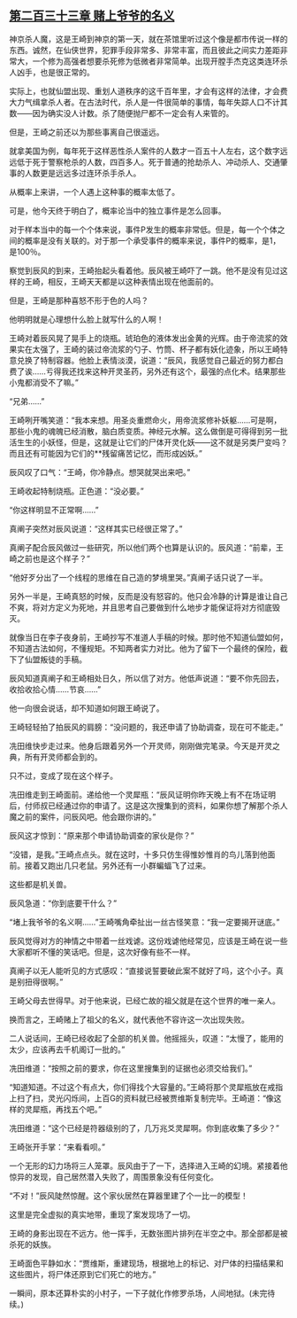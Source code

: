 ## [第二百三十三章 赌上爷爷的名义](https://www.xxbiquge.com/11_11207/8944057.html)


  神京杀人魔，这是王崎到神京的第一天，就在茶馆里听过这个像是都市传说一样的东西。诚然，在仙侠世界，犯罪手段非常多、非常丰富，而且彼此之间实力差距非常大，一个修为高强者想要杀死修为低微者非常简单。出现开膛手杰克这类连环杀人凶手，也是很正常的。

  实际上，也就仙盟出现、重划人道秩序的这千百年里，才会有这样的法律，才会费大力气缉拿杀人者。在古法时代，杀人是一件很简单的事情，每年失踪人口不计其数——因为确实没人计数。杀了随便抛尸都不一定会有人来管的。

  但是，王崎之前还以为那些事离自己很遥远。

  就拿美国为例，每年死于这样恶性杀人案件的人数才一百五十人左右，这个数字远远低于死于警察枪杀的人数，四百多人。死于普通的抢劫杀人、冲动杀人、交通肇事的人数更是远远多过连环杀手杀人。

  从概率上来讲，一个人遇上这种事的概率太低了。

  可是，他今天终于明白了，概率论当中的独立事件是怎么回事。

  对于样本当中的每一个个体来说，事件P发生的概率非常低。但是，每一个个体之间的概率是没有关联的。对于那一个承受事件的概率来说，事件P的概率，是1，是100％。

  察觉到辰风的到来，王崎抬起头看着他。辰风被王崎吓了一跳。他不是没有见过这样的王崎，相反，王崎天天都是以这种表情出现在他面前的。

  但是，王崎是那种喜怒不形于色的人吗？

  他明明就是心理想什么脸上就写什么的人啊！

  王崎对着辰风晃了晃手上的烧瓶。琥珀色的液体发出金黄的光辉。由于帝流浆的效果实在太强了，王崎的装过帝流浆的勺子、竹筒、杯子都有妖化迹象，所以王崎特意兑换了特制容器。他脸上表情淡漠，说道：“辰风，我感觉自己最近的努力都白费了诶……亏得我还找来这种开灵圣药，另外还有这个，最强的点化术。结果那些小鬼都消受不了嘛。”

  “兄弟……”

  王崎咧开嘴笑道：“我本来想。用圣炎重燃命火，用帝流浆修补妖躯……可是啊，那些小鬼的魂魄已经消散，脑白质变质。神经元水解。这么做倒是可得得到另一批活生生的小妖怪，但是，这就是让它们的尸体开灵化妖——这不就是另类尸变吗？而且还有可能因为它们的**残留痛苦记忆，而形成凶妖。”

  辰风叹了口气：“王崎，你冷静点。想哭就哭出来吧。”

  王崎收起特制烧瓶。正色道：“没必要。”

  “你这样明显不正常啊……”

  真阐子突然对辰风说道：“这样其实已经很正常了。”

  真阐子配合辰风做过一些研究，所以他们两个也算是认识的。辰风道：“前辈，王崎之前也是这个样子？”

  “他好歹分出了一个线程的思维在自己造的梦境里哭。”真阐子话只说了一半。

  另外一半是，王崎真怒的时候，反而是没有怒容的。他只会冷静的计算是谁让自己不爽，将对方定义为死地，并且思考自己要做到什么地步才能保证将对方彻底毁灭。

  就像当日在李子夜身前，王崎抄写不准道人手稿的时候。那时他不知道仙盟如何，不知道古法如何，不懂规矩。不知两者实力对比。他为了留下一个最终的保险，截下了仙盟叛徒的手稿。

  辰风知道真阐子和王崎相处日久，所以信了对方。他低声说道：“要不你先回去，收拾收拾心情……节哀……”

  他一向很会说话，却不知道如何跟王崎说了。

  王崎轻轻拍了拍辰风的肩膀：“没问题的，我还申请了协助调查，现在可不能走。”

  冼田维快步走过来。他身后跟着另外一个开灵师，刚刚做完笔录。今天是开灵之典，所有开灵师都会到的。

  只不过，变成了现在这个样子。

  冼田维走到王崎面前。递给他一个灵犀瓶：“辰风证明你昨天晚上有不在场证明后，付师叔已经通过你的申请了。这是这次搜集到的资料，如果你想了解那个杀人魔之前的案件，问辰风吧。他会跟你讲的。”

  辰风这才惊到：“原来那个申请协助调查的家伙是你？”

  “没错，是我。”王崎点点头。就在这时，十多只仿生得惟妙惟肖的鸟儿落到他面前。接着又跑出几只老鼠。另外还有一小群蝙蝠飞了过来。

  这些都是机关兽。

  辰风急道：“你到底要干什么？”

  “堵上我爷爷的名义啊……”王崎嘴角牵扯出一丝古怪笑意：“我一定要揭开谜底。”

  辰风觉得对方的神情之中带着一丝戏谑。这份戏谑他经常见，应该是王崎在说一些大家都听不懂的笑话吧。但是，这次好像有些不一样。

  真阐子以无人能听见的方式感叹：“直接说誓要破此案不就好了吗，这个小子。真是别扭得很啊。”

  王崎父母去世得早。对于他来说，已经亡故的祖父就是在这个世界的唯一亲人。

  换而言之，王崎赌上了祖父的名义，就代表他不容许这一次出现失败。

  二人说话间，王崎已经收起了全部的机关兽。他摇摇头，叹道：“太慢了，能用的太少，应该再去千机阁订一批的。”

  冼田维道：“按照之前的要求，你在这里搜集到的证据也必须交给我们。”

  “知道知道。不过这个有点大，你们得找个大容量的。”王崎将那个灵犀瓶放在戒指上扫了扫，灵光闪烁间，上百G的资料就已经被贾维斯复制完毕。王崎道：“像这样的灵犀瓶，再找五个吧。”

  冼田维道：“这个已经是符器级别的了，几万兆爻灵犀啊。你到底收集了多少？”

  王崎张开手掌：“来看看呗。”

  一个无形的幻力场将三人笼罩。辰风由于了一下，选择进入王崎的幻境。紧接着他惊异的发现，自己居然潜入失败了，周围景象没有任何变化。

  “不对！”辰风陡然惊醒。这个家伙居然在算器里建了个一比一的模型！

  这里是完全虚拟的真实地带，重现了案发现场了一切。

  王崎的身影出现在不远方。他一挥手，无数张图片排列在半空之中。那全部都是被杀死的妖族。

  王崎面色平静如水：“贾维斯，重建现场，根据地上的标记、对尸体的扫描结果和这些图片，将尸体还原到它们死亡的地方。”

  一瞬间，原本还算朴实的小村子，一下子就化作修罗杀场，人间地狱。(未完待续。)
